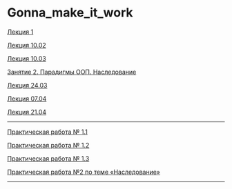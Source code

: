# Gonna_make_it_work

[Лекция 1](https://colab.research.google.com/drive/1jrMUHw0EVJpr6FbPEDKW3kH3koBSGt8V)

[Лекция 10.02](https://colab.research.google.com/drive/1D83Vwcnyp-1ZzU7uMyzHQwJoqDnN6kLi)

[Лекция 10.03](https://colab.research.google.com/drive/1SWAxsSOBgxlCpTg66Mb2pcQHTE_AbJyI#scrollTo=TkTGKpbUas2i)

[Занятие 2. Парадигмы ООП. Наследование](https://colab.research.google.com/drive/1QFQjgzWbJSLW6HujJPR9-y_hpNHap6Xc#scrollTo=rbnudMuZfGsC)

[Лекция 24.03](https://colab.research.google.com/drive/1SKYqdEzkb1d9i1N6mj6h9MwObJwrtNfw#scrollTo=dwYlaOkSgrdv)

[Лекция 07.04]()

[Лекция 21.04]()

-------------------------------------------------------------------------------------

[Практическая работа № 1.1](https://colab.research.google.com/drive/1WRS6xiJhoGZ1zarfJZtF7UXkkuDtBJXE)

[Практическая работа № 1.2](https://colab.research.google.com/drive/1AkrgZ1LFp5GfL4CPiatFKO7cu9EI5Nre)

[Практическая работа № 1.3](https://colab.research.google.com/drive/1KWtSIq1xaZkRQop5VR0tTXvs4tEYz2u4#scrollTo=bLHUtVckWUpC)

[Практическая работа №2 по теме «Наследование»](https://colab.research.google.com/drive/1xPdDUblEX8wLd3tUv3lDrHM977-7HuMS#scrollTo=y3QzLFOP-Ez3)

--------------------------------------------------------------------------------------
